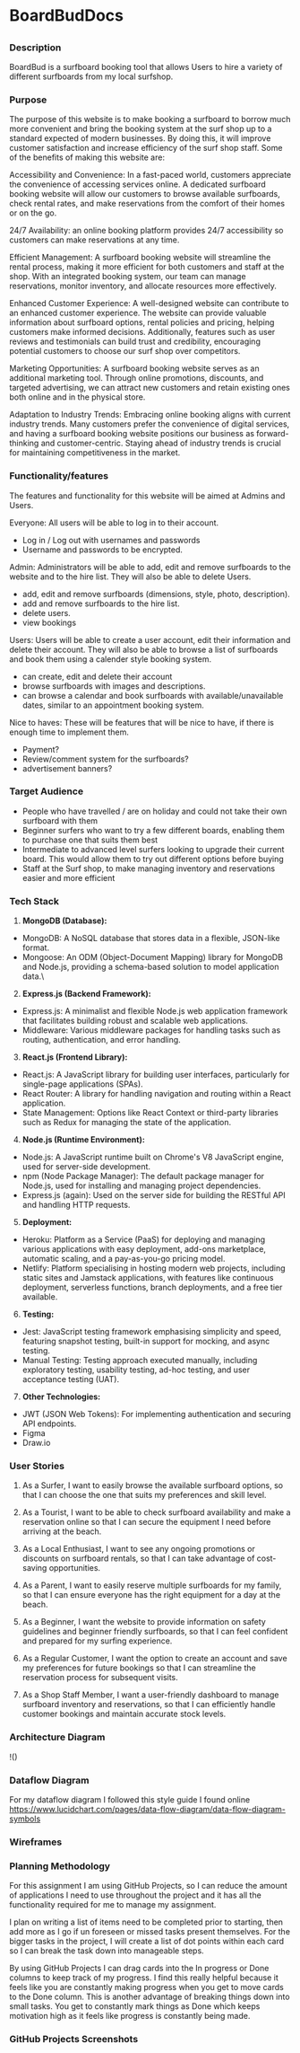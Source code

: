 # BoardBudDocs

## 

### Description

BoardBud is a surfboard booking tool that allows Users to hire a variety of different surfboards from my local surfshop.

### Purpose

The purpose of this website is to make booking a surfboard to borrow much more convenient and bring the booking system at the surf shop up to a standard expected of modern businesses. By doing this, it will improve customer satisfaction and increase efficiency of the surf shop staff. Some of the benefits of making this website are:

Accessibility and Convenience: In a fast-paced world, customers appreciate the convenience of accessing services online. A dedicated surfboard booking website will allow our customers to browse available surfboards, check rental rates, and make reservations from the comfort of their homes or on the go.

24/7 Availability: an online booking platform provides 24/7 accessibility so customers can make reservations at any time.

Efficient Management: A surfboard booking website will streamline the rental process, making it more efficient for both customers and staff at the shop. With an integrated booking system, our team can manage reservations, monitor inventory, and allocate resources more effectively.

Enhanced Customer Experience: A well-designed website can contribute to an enhanced customer experience. The website can provide valuable information about surfboard options, rental policies and pricing, helping customers make informed decisions. Additionally, features such as user reviews and testimonials can build trust and credibility, encouraging potential customers to choose our surf shop over competitors.

Marketing Opportunities: A surfboard booking website serves as an additional marketing tool. Through online promotions, discounts, and targeted advertising, we can attract new customers and retain existing ones both online and in the physical store.

Adaptation to Industry Trends: Embracing online booking aligns with current industry trends. Many customers prefer the convenience of digital services, and having a surfboard booking website positions our business as forward-thinking and customer-centric. Staying ahead of industry trends is crucial for maintaining competitiveness in the market.

### Functionality/features

The features and functionality for this website will be aimed at Admins and Users.

Everyone: All users will be able to log in to their account.

- Log in / Log out with usernames and passwords
- Username and passwords to be encrypted.

Admin: Administrators will be able to add, edit and remove surfboards to the website and to the hire list. They will also be able to delete Users.

- add, edit and remove surfboards (dimensions, style, photo, description).
- add and remove surfboards to the hire list.
- delete users.
- view bookings

Users: Users will be able to create a user account, edit their information and delete their account. They will also be able to browse a list of surfboards and book them using a calender style booking system.

- can create, edit and delete their account
- browse surfboards with images and descriptions.
- can browse a calendar and book surfboards with available/unavailable dates, similar to an appointment booking system.

Nice to haves: These will be features that will be nice to have, if there is enough time to implement them.

- Payment?
- Review/comment system for the surfboards?
- advertisement banners?

### Target Audience

- People who have travelled / are on holiday and could not take their own surfboard with them
- Beginner surfers who want to try a few different boards, enabling them to purchase one that suits them best
- Intermediate to advanced level surfers looking to upgrade their current board. This would allow them to try out different options before buying
- Staff at the Surf shop, to make managing inventory and reservations easier and more efficient

### Tech Stack

1. **MongoDB (Database):**

- MongoDB: A NoSQL database that stores data in a flexible, JSON-like format.
- Mongoose: An ODM (Object-Document Mapping) library for MongoDB and Node.js, providing a schema-based solution to model application data.\

2. **Express.js (Backend Framework):**

- Express.js: A minimalist and flexible Node.js web application framework that facilitates building robust and scalable web applications.
- Middleware: Various middleware packages for handling tasks such as routing, authentication, and error handling.

3. **React.js (Frontend Library):**

- React.js: A JavaScript library for building user interfaces, particularly for single-page applications (SPAs).
- React Router: A library for handling navigation and routing within a React application.
- State Management: Options like React Context or third-party libraries such as Redux for managing the state of the application.

4. **Node.js (Runtime Environment):**

- Node.js: A JavaScript runtime built on Chrome's V8 JavaScript engine, used for server-side development.
- npm (Node Package Manager): The default package manager for Node.js, used for installing and managing project dependencies.
- Express.js (again): Used on the server side for building the RESTful API and handling HTTP requests.

5. **Deployment:**

- Heroku: Platform as a Service (PaaS) for deploying and managing various applications with easy deployment, add-ons marketplace, automatic scaling, and a pay-as-you-go pricing model.
- Netlify: Platform specialising in hosting modern web projects, including static sites and Jamstack applications, with features like continuous deployment, serverless functions, branch deployments, and a free tier available.

6. **Testing:**

- Jest: JavaScript testing framework emphasising simplicity and speed, featuring snapshot testing, built-in support for mocking, and async testing.
- Manual Testing: Testing approach executed manually, including exploratory testing, usability testing, ad-hoc testing, and user acceptance testing (UAT).

7. **Other Technologies:**

- JWT (JSON Web Tokens): For implementing authentication and securing API endpoints. 
- Figma
- Draw.io

### User Stories
  
1. As a Surfer, I want to easily browse the available surfboard options, so that I can choose the one that suits my preferences and skill level.

2. As a Tourist, I want to be able to check surfboard availability and make a reservation online so that I can secure the equipment I need before arriving at the beach.

3. As a Local Enthusiast, I want to see any ongoing promotions or discounts on surfboard rentals, so that I can take advantage of cost-saving opportunities.

4. As a Parent, I want to easily reserve multiple surfboards for my family, so that I can ensure everyone has the right equipment for a day at the beach.

5. As a Beginner, I want the website to provide information on safety guidelines and beginner friendly surfboards, so that I can feel confident and prepared for my surfing experience.

6. As a Regular Customer, I want the option to create an account and save my preferences for future bookings so that I can streamline the reservation process for subsequent visits.

7. As a Shop Staff Member, I want a user-friendly dashboard to manage surfboard inventory and reservations, so that I can efficiently handle customer bookings and maintain accurate stock levels.

### Architecture Diagram

!()

### Dataflow Diagram

For my dataflow diagram I followed this style guide I found online <https://www.lucidchart.com/pages/data-flow-diagram/data-flow-diagram-symbols>


### Wireframes

### Planning Methodology

For this assignment I am using GitHub Projects, so I can reduce the amount of applications I need to use throughout the project and it has all the functionality required for me to manage my assignment.

I plan on writing a list of items need to be completed prior to starting, then add more as I go if un foreseen or missed tasks present themselves. For the bigger tasks in the project, I will create a list of dot points within each card so I can break the task down into manageable steps.

By using GitHub Projects I can drag cards into the In progress or Done columns to keep track of my progress. I find this really helpful because it feels like you are constantly making progress when you get to move cards to the Done column. This is another advantage of breaking things down into small tasks. You get to constantly mark things as Done which keeps motivation high as it feels like progress is constantly being made.

### GitHub Projects Screenshots

